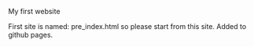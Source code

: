 My first website

First site is named: pre_index.html so please start from this site.
Added to github pages.
